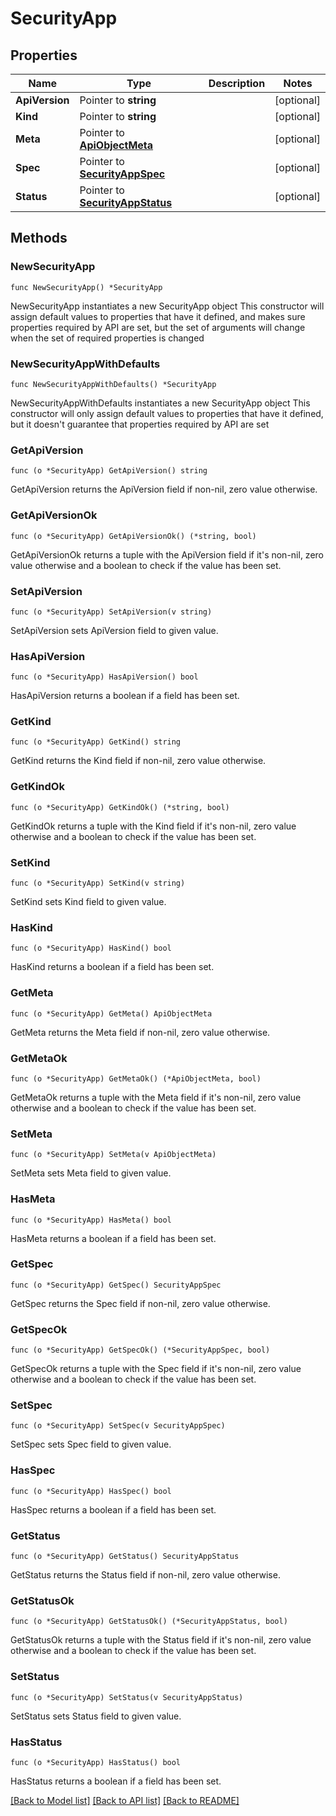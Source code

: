 # SecurityApp

## Properties

Name | Type | Description | Notes
------------ | ------------- | ------------- | -------------
**ApiVersion** | Pointer to **string** |  | [optional] 
**Kind** | Pointer to **string** |  | [optional] 
**Meta** | Pointer to [**ApiObjectMeta**](apiObjectMeta.md) |  | [optional] 
**Spec** | Pointer to [**SecurityAppSpec**](securityAppSpec.md) |  | [optional] 
**Status** | Pointer to [**SecurityAppStatus**](securityAppStatus.md) |  | [optional] 

## Methods

### NewSecurityApp

`func NewSecurityApp() *SecurityApp`

NewSecurityApp instantiates a new SecurityApp object
This constructor will assign default values to properties that have it defined,
and makes sure properties required by API are set, but the set of arguments
will change when the set of required properties is changed

### NewSecurityAppWithDefaults

`func NewSecurityAppWithDefaults() *SecurityApp`

NewSecurityAppWithDefaults instantiates a new SecurityApp object
This constructor will only assign default values to properties that have it defined,
but it doesn't guarantee that properties required by API are set

### GetApiVersion

`func (o *SecurityApp) GetApiVersion() string`

GetApiVersion returns the ApiVersion field if non-nil, zero value otherwise.

### GetApiVersionOk

`func (o *SecurityApp) GetApiVersionOk() (*string, bool)`

GetApiVersionOk returns a tuple with the ApiVersion field if it's non-nil, zero value otherwise
and a boolean to check if the value has been set.

### SetApiVersion

`func (o *SecurityApp) SetApiVersion(v string)`

SetApiVersion sets ApiVersion field to given value.

### HasApiVersion

`func (o *SecurityApp) HasApiVersion() bool`

HasApiVersion returns a boolean if a field has been set.

### GetKind

`func (o *SecurityApp) GetKind() string`

GetKind returns the Kind field if non-nil, zero value otherwise.

### GetKindOk

`func (o *SecurityApp) GetKindOk() (*string, bool)`

GetKindOk returns a tuple with the Kind field if it's non-nil, zero value otherwise
and a boolean to check if the value has been set.

### SetKind

`func (o *SecurityApp) SetKind(v string)`

SetKind sets Kind field to given value.

### HasKind

`func (o *SecurityApp) HasKind() bool`

HasKind returns a boolean if a field has been set.

### GetMeta

`func (o *SecurityApp) GetMeta() ApiObjectMeta`

GetMeta returns the Meta field if non-nil, zero value otherwise.

### GetMetaOk

`func (o *SecurityApp) GetMetaOk() (*ApiObjectMeta, bool)`

GetMetaOk returns a tuple with the Meta field if it's non-nil, zero value otherwise
and a boolean to check if the value has been set.

### SetMeta

`func (o *SecurityApp) SetMeta(v ApiObjectMeta)`

SetMeta sets Meta field to given value.

### HasMeta

`func (o *SecurityApp) HasMeta() bool`

HasMeta returns a boolean if a field has been set.

### GetSpec

`func (o *SecurityApp) GetSpec() SecurityAppSpec`

GetSpec returns the Spec field if non-nil, zero value otherwise.

### GetSpecOk

`func (o *SecurityApp) GetSpecOk() (*SecurityAppSpec, bool)`

GetSpecOk returns a tuple with the Spec field if it's non-nil, zero value otherwise
and a boolean to check if the value has been set.

### SetSpec

`func (o *SecurityApp) SetSpec(v SecurityAppSpec)`

SetSpec sets Spec field to given value.

### HasSpec

`func (o *SecurityApp) HasSpec() bool`

HasSpec returns a boolean if a field has been set.

### GetStatus

`func (o *SecurityApp) GetStatus() SecurityAppStatus`

GetStatus returns the Status field if non-nil, zero value otherwise.

### GetStatusOk

`func (o *SecurityApp) GetStatusOk() (*SecurityAppStatus, bool)`

GetStatusOk returns a tuple with the Status field if it's non-nil, zero value otherwise
and a boolean to check if the value has been set.

### SetStatus

`func (o *SecurityApp) SetStatus(v SecurityAppStatus)`

SetStatus sets Status field to given value.

### HasStatus

`func (o *SecurityApp) HasStatus() bool`

HasStatus returns a boolean if a field has been set.


[[Back to Model list]](../README.md#documentation-for-models) [[Back to API list]](../README.md#documentation-for-api-endpoints) [[Back to README]](../README.md)


